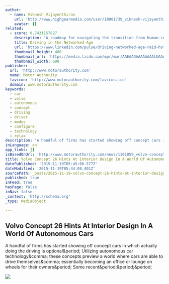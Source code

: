 ```yaml
---
author:
  - name: Viknesh Vijayenthiran
    url: 'http://www.highgearmedia.com/user/10001739_viknesh-vijayenthiran'
    avatar: {}
related:
  - score: 0.7431157827
    description: 'A roadmap for navigating the transition from human-controlled cars to a better driverless future In the six-plus years that Google has been developing self-driving cars, its test fleet has achieved an impressive safety record: Nearly two million miles* of real-world autonomous driving, eleven minor accidents, only one minor injury, with none of the accidents caused by the self-driving cars themselves (a passenger in a driverless car experienced minor whiplash after being rear-ended by a human-driven car).'
    title: Driving in the Networked Age
    url: 'https://www.linkedin.com/pulse/driving-networked-age-reid-hoffman'
    thumbnail_height: 400
    thumbnail_url: 'https://media.licdn.com/mpr/mpr/AAEAAQAAAAAAAALUAAAAJDk3MWQ3Yzg1LWFkZDItNDA5ZS1hMzEwLTEzYjk2ZDI4Yjg1Nw.jpg'
    thumbnail_width: 698
publisher:
  url: 'http://www.motorauthority.com'
  name: Motor Authority
  favicon: 'http://www.motorauthority.com/favicon.ico'
  domain: www.motorauthority.com
keywords:
  - car
  - volvo
  - autonomous
  - concept
  - driving
  - driver
  - modes
  - configure
  - technology
  - relax
description: 'A handful of firms has started showing off concept cars in which actually doing the driving is optional. Utilizing autonomous car technology, these concepts preview a world where cars are able to drive themselves, essentially becoming an office or lounge on wheels for their owners. Some recent...'
inLanguage: en
app_links: []
isBasedOnUrl: 'http://www.motorauthority.com/news/1101059_volvo-concept-26-hints-at-interior-design-in-a-world-of-autonomous-cars'
title: Volvo Concept 26 Hints At Interior Design In A World Of Autonomous Cars
datePublished: '2015-11-19T05:45:06.577Z'
dateModified: '2015-11-19T05:44:08.401Z'
sourcePath: _posts/2015-11-19-volvo-concept-26-hints-at-interior-design-in-a-world-of-auto.md
published: true
inFeed: true
hasPage: false
inNav: false
_context: 'http://schema.org'
_type: MediaObject

---
```

<article style=""><h1>Volvo Concept 26 Hints At Interior Design In A World Of Autonomous Cars</h1><p>A handful of firms has started showing off concept cars in which actually doing the driving is optional&amp;period; Utilizing autonomous car technology&amp;comma; these concepts preview a world where cars are able to drive themselves&amp;comma; essentially becoming an office or lounge on wheels for their owners&amp;period; Some recent&amp;period;&amp;period;&amp;period;</p><img src="http://images.thecarconnection.com/hug/volvo-concept-26-2015-los-angeles-auto-show_100534093_h.jpg" /></article>
